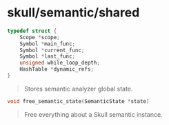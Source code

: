 # skull/semantic/shared

```c
typedef struct {
	Scope *scope;
	Symbol *main_func;
	Symbol *current_func;
	Symbol *last_func;
	unsigned while_loop_depth;
	HashTable *dynamic_refs;
}
```

> Stores semantic analyzer global state.

```c
void free_semantic_state(SemanticState *state)
```

> Free everything about a Skull semantic instance.

